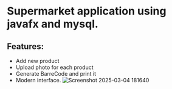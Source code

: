 # Supermarket application using javafx and mysql.
## Features:
* Add new product
* Upload photo for each product
* Generate BarreCode and print it
* Modern interface.
![Screenshot 2025-03-04 181640](https://github.com/user-attachments/assets/90347eed-e0af-4d2a-bf45-6a879b843366)
